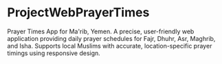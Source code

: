 # ProjectWebPrayerTimes
Prayer Times App for Ma'rib, Yemen. A precise, user-friendly web application providing daily prayer schedules for Fajr, Dhuhr, Asr, Maghrib, and Isha. Supports local Muslims with accurate, location-specific prayer timings using responsive design.

